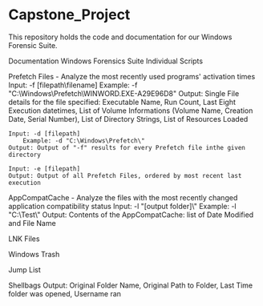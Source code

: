 # Capstone_Project
This repository holds the code and documentation for our Windows Forensic Suite.

Documentation Windows Forensics Suite Individual Scripts

Prefetch Files - Analyze the most recently used programs' activation times
	Input: -f [filepath\filename]
		Example: -f "C:\Windows\Prefetch\WINWORD.EXE-A29E96D8"
	Output: Single File details for the file specified: Executable Name, Run Count, Last Eight Execution datetimes, List of Volume Informations (Volume Name, Creation Date, Serial Number), List of Directory Strings, List of Resources Loaded

	Input: -d [filepath]
		Example: -d "C:\Windows\Prefetch\"
	Output: Output of "-f" results for every Prefetch file inthe given directory

	Input: -e [filepath]
	Output: Output of all Prefetch Files, ordered by most recent last execution
AppCompatCache - Analyze the files with the most recently changed application compatibility status
	Input: -l "[output folder]\\"
		Example: -l "C:\Test\\"
	Output: Contents of the AppCompatCache: list of Date Modified and File Name

LNK Files


Windows Trash

Jump List

Shellbags 
	Output: Original Folder Name, Original Path to Folder, Last Time folder was opened, Username ran